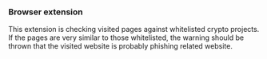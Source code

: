 ### Browser extension

This extension is checking visited pages against whitelisted crypto projects. If the pages are very similar to those whitelisted, the warning should be thrown that the visited website is probably phishing related website.

